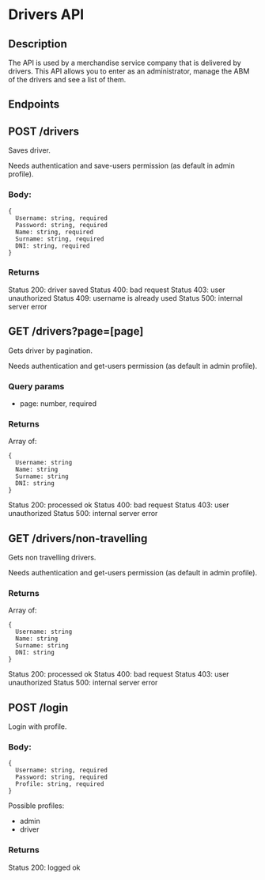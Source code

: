 # Drivers API

## Description

The API is used by a merchandise service company that is delivered by drivers. This API allows you to enter as an administrator, manage the ABM of the drivers and see a list of them.

## Endpoints

## POST /drivers

Saves driver.

Needs authentication and save-users permission (as default in admin profile).

### Body:

```
{
  Username: string, required
  Password: string, required
  Name: string, required
  Surname: string, required
  DNI: string, required
}
```

### Returns

Status 200: driver saved
Status 400: bad request
Status 403: user unauthorized
Status 409: username is already used
Status 500: internal server error

## GET /drivers?page=[page]

Gets driver by pagination.

Needs authentication and get-users permission (as default in admin profile).

### Query params

- page: number, required

### Returns

Array of:

```
{
  Username: string
  Name: string
  Surname: string
  DNI: string
}
```

Status 200: processed ok
Status 400: bad request
Status 403: user unauthorized
Status 500: internal server error

## GET /drivers/non-travelling

Gets non travelling drivers.

Needs authentication and get-users permission (as default in admin profile).

### Returns

Array of:

```
{
  Username: string
  Name: string
  Surname: string
  DNI: string
}
```

Status 200: processed ok
Status 400: bad request
Status 403: user unauthorized
Status 500: internal server error


## POST /login

Login with profile.


### Body:

```
{
  Username: string, required
  Password: string, required
  Profile: string, required
}
```

Possible profiles:
- admin
- driver

### Returns

Status 200: logged ok
